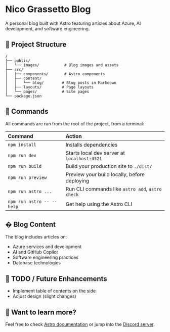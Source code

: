 # Nico Grassetto Blog

A personal blog built with Astro featuring articles about Azure, AI development, and software engineering.

## 🚀 Project Structure

```text
/
├── public/
│   └── images/           # Blog images and assets
├── src/
│   ├── components/       # Astro components
│   ├── content/
│   │   └── blog/        # Blog posts in Markdown
│   ├── layouts/         # Page layouts
│   └── pages/           # Site pages
└── package.json
```

## 🧞 Commands

All commands are run from the root of the project, from a terminal:

| Command                   | Action                                           |
| :------------------------ | :----------------------------------------------- |
| `npm install`             | Installs dependencies                            |
| `npm run dev`             | Starts local dev server at `localhost:4321`      |
| `npm run build`           | Build your production site to `./dist/`          |
| `npm run preview`         | Preview your build locally, before deploying     |
| `npm run astro ...`       | Run CLI commands like `astro add`, `astro check` |
| `npm run astro -- --help` | Get help using the Astro CLI                     |

## � Blog Content

The blog includes articles on:
- Azure services and development
- AI and GitHub Copilot
- Software engineering practices
- Database technologies

## 🔧 TODO / Future Enhancements

- Implement table of contents on the side
- Adjust design (slight changes)

## 👀 Want to learn more?

Feel free to check [Astro documentation](https://docs.astro.build) or jump into the [Discord server](https://astro.build/chat).

